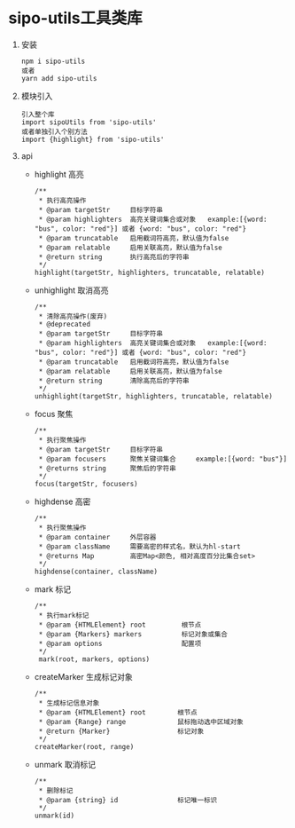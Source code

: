 # sipo-utils工具类库

1. 安装

   ```
   npm i sipo-utils
   或者
   yarn add sipo-utils
   ```

2. 模块引入

   ```
   引入整个库
   import sipoUtils from 'sipo-utils'
   或者单独引入个别方法
   import {highlight} from 'sipo-utils'
   ```

3. api

   - highlight  高亮

     ```
     /**
      * 执行高亮操作
      * @param targetStr     目标字符串
      * @param highlighters  高亮关键词集合或对象   example:[{word: "bus", color: "red"}] 或者 {word: "bus", color: "red"}
      * @param truncatable   启用截词符高亮，默认值为false
      * @param relatable     启用关联高亮，默认值为false
      * @return string       执行高亮后的字符串
      */
     highlight(targetStr, highlighters, truncatable, relatable)
     ```

   - unhighlight  取消高亮

     ```
     /**
      * 清除高亮操作(废弃)
      * @deprecated
      * @param targetStr     目标字符串
      * @param highlighters  高亮关键词集合或对象   example:[{word: "bus", color: "red"}] 或者 {word: "bus", color: "red"}
      * @param truncatable   启用截词符高亮，默认值为false
      * @param relatable     启用关联高亮，默认值为false
      * @return string       清除高亮后的字符串
      */
     unhighlight(targetStr, highlighters, truncatable, relatable)
     ```

   - focus  聚焦

     ```
     /**
      * 执行聚焦操作
      * @param targetStr     目标字符串
      * @param focusers      聚焦关键词集合     example:[{word: "bus"}]
      * @returns string      聚焦后的字符串
      */
     focus(targetStr, focusers)
     ```

    - highdense  高密
      
      ```
      /**
       * 执行聚焦操作
       * @param container     外层容器
       * @param className     需要高密的样式名，默认为hl-start
       * @returns Map         高密Map<颜色, 相对高度百分比集合set>
       */
      highdense(container, className)
      ```

   - mark   标记

     ```
     /**
      * 执行mark标记
      * @param {HTMLElement} root         根节点
      * @param {Markers} markers          标记对象或集合
      * @param options                    配置项
      */
      mark(root, markers, options)
     ```
   - createMarker    生成标记对象

     ```
     /**
      * 生成标记信息对象
      * @param {HTMLElement} root        根节点
      * @param {Range} range             鼠标拖动选中区域对象
      * @return {Marker}                 标记对象
      */
     createMarker(root, range)
     ```

   - unmark   取消标记

     ```
     /**
      * 删除标记
      * @param {string} id               标记唯一标识
      */
     unmark(id)
     ```

   

   

   